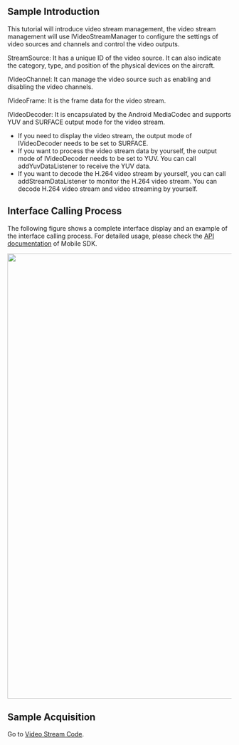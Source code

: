 ## Sample Introduction

This tutorial will introduce video stream management, the video stream management will use IVideoStreamManager to configure the settings of video sources and channels and control the video outputs.

StreamSource: It has a unique ID of the video source. It can also indicate the category, type, and position of the physical devices on the aircraft.

IVideoChannel: It can manage the video source such as enabling and disabling the video channels.

 IVideoFrame: It is the frame data for the video stream.

 IVideoDecoder: It is encapsulated by the Android MediaCodec and supports YUV and SURFACE output mode for the video stream.

 * If you need to display the video stream, the output mode of IVideoDecoder needs to be set to SURFACE.
 * If you want to process the video stream data by yourself, the output mode of IVideoDecoder needs to be set to YUV. You can call addYuvDataListener to receive the YUV data. 
 * If you want to decode the H.264 video stream by yourself, you can call addStreamDataListener to monitor the H.264 video stream. You can decode H.264 video stream and video streaming by yourself.

## Interface Calling Process

The following figure shows a complete interface display and an example of the interface calling process. For detailed usage, please check the [API documentation](https://developer.dji.com/api-reference-v5/android-api/Components/IMediaDataCenter/IMediaDataCenter.html) of Mobile SDK.


<div align=center><img src="https://terra-1-g.djicdn.com/71a7d383e71a4fb8887a310eb746b47f/msdk/Documentation/V5.1/sample/Video%20stream%20en.png" width="1000"></div>



## Sample Acquisition

 Go to [Video Stream Code](https://github.com/dji-sdk/Mobile-SDK-Android-V5/tree/dev-sdk-main/SampleCode-V5/android-sdk-v5-sample/src/main/java/dji/sampleV5/aircraft).

